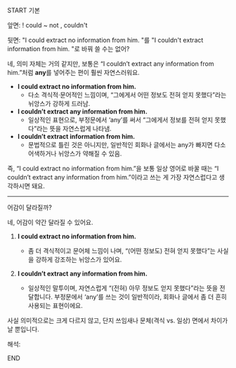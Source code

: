 START
기본

앞면:
! could ~ not , couldn't


뒷면:
"I could extract no information from him. "를 "I couldn't extract information from him. "로 바꿔 쓸 수는 없어?

네, 의미 자체는 거의 같지만, 보통은 “I couldn’t extract any information from him.”처럼 **any**를 넣어주는 편이 훨씬 자연스러워요.

- **I could extract no information from him.**
    - 다소 격식적·문어적인 느낌이며, “그에게서 어떤 정보도 전혀 얻지 못했다”라는 뉘앙스가 강하게 드러남.
- **I couldn’t extract any information from him.**
    - 일상적인 표현으로, 부정문에서 ‘any’를 써서 “그에게서 정보를 전혀 얻지 못했다”라는 뜻을 자연스럽게 나타냄.
- **I couldn’t extract information from him.**
    - 문법적으로 틀린 것은 아니지만, 일반적인 회화나 글에서는 any가 빠지면 다소 어색하거나 뉘앙스가 약해질 수 있음.

즉, “I could extract no information from him.”을 보통 일상 영어로 바꿀 때는 “I couldn’t extract any information from him.”이라고 쓰는 게 가장 자연스럽다고 생각하시면 돼요.

---

어감이 달라질까?

네, 어감이 약간 달라질 수 있어요.

1. **I could extract no information from him.**
    
    - 좀 더 격식적이고 문어체 느낌이 나며, “(어떤 정보도) 전혀 얻지 못했다”는 사실을 강하게 강조하는 뉘앙스가 있어요.
2. **I couldn’t extract any information from him.**
    
    - 일상적인 말투이며, 자연스럽게 “(전혀) 아무 정보도 얻지 못했다”라는 뜻을 전달합니다. 부정문에서 ‘any’를 쓰는 것이 일반적이라, 회화나 글에서 좀 더 흔히 사용되는 표현이에요.

사실 의미적으로는 크게 다르지 않고, 단지 쓰임새나 문체(격식 vs. 일상) 면에서 차이가 날 뿐입니다.


해석:

<!--ID: 1741771923557-->
END